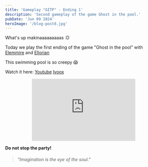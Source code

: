 ```yaml
---
title: 'Gameplay "GITP" - Ending 1'
description: 'Second gameplay of the game Ghost in the pool.'
pubDate: 'Jun 09 2024'
heroImage: '/blog-post8.jpg'
---
```


What's up makinaaaaaaaaas :D

Today we play the first ending of the game "Ghost in the pool" with <a href="https://www.instagram.com/elemmire1988?utm_source=qr&igsh=MWgwcm84ZmxwaDVmYQ%3D%3D" target="_blank">Elemmire</a> and <a href="https://www.ellorian.es" target="_blank">Ellorian</a> 

This swimming pool is so creepy &#128561;

Watch it here:
<a href="https://www.youtube.com/watch?v=sxJEM7behxk" target="_blank">Youtube</a>
<a href="https://go.ivoox.com/rf/129987697" target="_blank">Ivoox</a>

<p align="center">
    <iframe width="66%" height="200vh" src="https://www.youtube.com/embed/sxJEM7behxk?si=sEo5r-mz-7jyTa_E" title="YouTube video player" frameborder="0" allow="accelerometer; autoplay; clipboard-write; encrypted-media; gyroscope; picture-in-picture; web-share" referrerpolicy="strict-origin-when-cross-origin" allowfullscreen></iframe>
</p>

**Do not stop the party!**

> ###### "Imagination is the eye of the soul."

